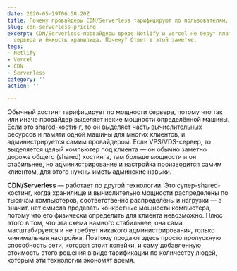 ```yaml
---
date: 2020-05-29T06:58:20Z
title: Почему провайдеры CDN/Serverless тарифицируют по пользователям, а не по мощности?
slug: cdn-serverless-pricing
excerpt: CDN/Serverless-провайдеры вроде Netlify и Vercel не берут плату за мощность
  сервера и ёмкость хранилища. Почему? Ответ в этой заметке.
tags:
- Netlify
- Vercel
- CDN
- Serverless
category: ''
action: ''

---
```

Обычный хостинг тарифицирует по мощности сервера, потому что так или иначе провайдер выделяет некие мощности определённой машины. Если это shared-хостинг, то он выделяет часть вычислительных ресурсов и памяти одной машины для многих клиентов, и администрируется самим провайдером. Если VPS/VDS-сервер, то выделяется целый компьютер под клиента — он обычно заметно дороже общего (shared) хостинга, там больше мощности и он стабильнее, но администрирование и настройка производится самим клиентом, для этого нужны иметь админские навыки.

**CDN/Serverless** — работает по другой технологии. Это супер-shared-хостинг, когда хранилище и вычислительно мощности распределены по тысячам компьютеров, соответственно распределены и нагрузки — а значит, нет смысла продавать конкретные мощности компьютера, потому что его физически определить для клиента невозможно. Плюс этого в том, что эта схема намного стабильнее, она сама масштабируется и не требует никакого администрирования, только минимальная настройка. Поэтому продают здесь просто пропускную способность сети, которая стоит копейки, и саму добавленную стоимость этого решения в виде тарификации по количеству людей, которым эти технологии экономят время.